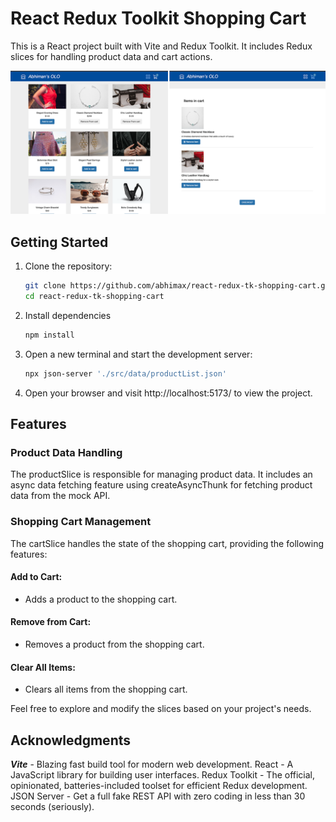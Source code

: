 # React Redux Toolkit Shopping Cart

This is a React project built with Vite and Redux Toolkit. It includes Redux slices for handling product data and cart actions.

![MY-OLO!](readme-res/abhimans-olo.png)

## Getting Started

1. Clone the repository:

   ```bash
   git clone https://github.com/abhimax/react-redux-tk-shopping-cart.git
   cd react-redux-tk-shopping-cart
   ```

2. Install dependencies

   ```bash
   npm install
   ```

3. Open a new terminal and start the development server:
   ```bash
   npx json-server './src/data/productList.json'
   ```
4. Open your browser and visit http://localhost:5173/ to view the project.

## Features

### Product Data Handling

The productSlice is responsible for managing product data. It includes an async data fetching feature using createAsyncThunk for fetching product data from the mock API.

### Shopping Cart Management

The cartSlice handles the state of the shopping cart, providing the following features:

#### Add to Cart:

- Adds a product to the shopping cart.

#### Remove from Cart:

- Removes a product from the shopping cart.

#### Clear All Items:

- Clears all items from the shopping cart.

Feel free to explore and modify the slices based on your project's needs.

## Acknowledgments

**_Vite_** - Blazing fast build tool for modern web development.
React - A JavaScript library for building user interfaces.
Redux Toolkit - The official, opinionated, batteries-included toolset for efficient Redux development.
JSON Server - Get a full fake REST API with zero coding in less than 30 seconds (seriously).
